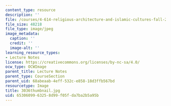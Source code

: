 ```yaml
---
content_type: resource
description: ''
file: /courses/4-614-religious-architecture-and-islamic-cultures-fall-2002/6530609963258d99f05fda7ba2b5a95b_3036thumbnail.jpg
file_size: 48218
file_type: image/jpeg
image_metadata:
  caption: ''
  credit: ''
  image-alt: ''
learning_resource_types:
- Lecture Notes
license: https://creativecommons.org/licenses/by-nc-sa/4.0/
ocw_type: OCWImage
parent_title: Lecture Notes
parent_type: CourseSection
parent_uid: 68abeaab-4eff-532c-e858-18d3ffb567bd
resourcetype: Image
title: 3036thumbnail.jpg
uid: 65306099-6325-8d99-f05f-da7ba2b5a95b
---
```

